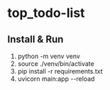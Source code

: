 # top_todo-list

## Install & Run

1. python -m venv venv
2. source ./venv/bin/activate
3. pip install -r requirements.txt
4. uvicorn main:app --reload